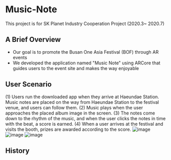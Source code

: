 # Music-Note
This project is for SK Planet Industry Cooperation Project (2020.3~ 2020.7)

## A Brief Overview
- Our goal is to promote the Busan One Asia Festival (BOF) through AR events
- We developed the application named "Music Note" using ARCore that guides users to the event site and makes the way enjoyable

## User Scenario
(1) Users run the downloaded app when they arrive at Haeundae Station.
    Music notes are placed on the way from Haeundae Station to the festival venue, and users can follow them.
(2) Music plays when the user approaches the placed album image in the screen.
(3) The notes come down to the rhythm of the music, and when the user clicks the notes in time with the beat, a score is earned.
(4) When a user arrives at the festival and visits the booth, prizes are awarded according to the score.
![image](https://user-images.githubusercontent.com/65378914/159786902-1e87a2cf-cf83-4ee8-92a2-ae34f7703910.png)
![image](https://user-images.githubusercontent.com/65378914/159786914-fdde9507-c136-41cb-bf11-a273c2b7641e.png)
![image](https://user-images.githubusercontent.com/65378914/159786920-8360a11b-b57e-4272-9d56-ffefa01ad1ed.png)


## History
